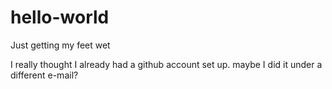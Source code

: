 # hello-world
Just getting my feet wet

I really thought I already had a github account set up.  maybe I did it under a different e-mail?   
